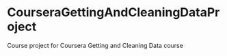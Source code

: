 # CourseraGettingAndCleaningDataProject
Course project for Coursera Getting and Cleaning Data course

